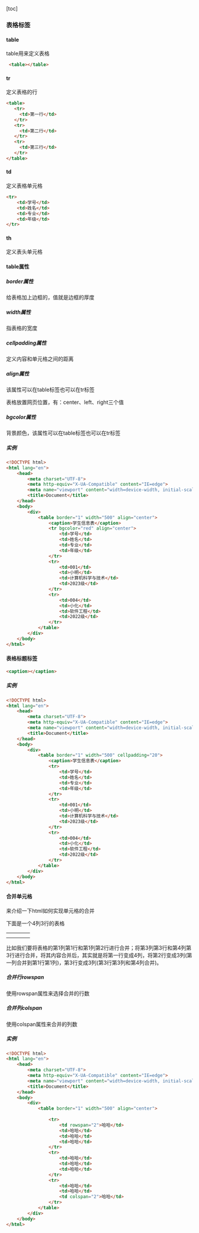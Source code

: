 [toc]



### 表格标签

#### table

table用来定义表格

```html
 <table></table>
```

#### tr

定义表格的行

```html
<table>
   <tr>
     <td>第一行</td>
   </tr>
   <tr>
     <td>第二行</td>
   </tr>
   <tr>
     <td>第三行</td>
   </tr>
</table>
```

#### td

定义表格单元格

```html
<tr>
    <td>学号</td>
    <td>姓名</td>
    <td>专业</td>
    <td>年级</td>
</tr>
```



#### th

定义表头单元格



#### table属性

##### border属性

给表格加上边框的，值就是边框的厚度



##### width属性

指表格的宽度



##### cellpadding属性

定义内容和单元格之间的距离



##### align属性

该属性可以在table标签也可以在tr标签

表格放置网页位置，有：center、left、right三个值



##### bgcolor属性

背景颜色，该属性可以在table标签也可以在tr标签



##### 实例

```html
<!DOCTYPE html>
<html lang="en">
    <head>
        <meta charset="UTF-8">
        <meta http-equiv="X-UA-Compatible" content="IE=edge">
        <meta name="viewport" content="width=device-width, initial-scale=1.0">
        <title>Document</title>
    </head>
    <body>
        <div>
            <table border="1" width="500" align="center">
                <caption>学生信息表</caption>
                <tr bgcolor="red" align="center">
                    <td>学号</td>
                    <td>姓名</td>
                    <td>专业</td>
                    <td>年级</td>
                </tr>
                <tr>
                    <td>001</td>
                    <td>小明</td>
                    <td>计算机科学与技术</td>
                    <td>2023级</td>
                </tr>
                <tr>
                    <td>004</td>
                    <td>小化</td>
                    <td>软件工程</td>
                    <td>2022级</td>
                </tr>
            </table>
        </div>
    </body>
</html>

```



####  表格标题标签

```html
<caption></caption>
```

##### 实例

```html
<!DOCTYPE html>
<html lang="en">
    <head>
        <meta charset="UTF-8">
        <meta http-equiv="X-UA-Compatible" content="IE=edge">
        <meta name="viewport" content="width=device-width, initial-scale=1.0">
        <title>Document</title>
    </head>
    <body>
        <div>
            <table border="1" width="500" cellpadding="20">
                <caption>学生信息表</caption>
                <tr>
                    <td>学号</td>
                    <td>姓名</td>
                    <td>专业</td>
                    <td>年级</td>
                </tr>
                <tr>
                    <td>001</td>
                    <td>小明</td>
                    <td>计算机科学与技术</td>
                    <td>2023级</td>
                </tr>
                <tr>
                    <td>004</td>
                    <td>小化</td>
                    <td>软件工程</td>
                    <td>2022级</td>
                </tr>
            </table>
        </div>
    </body>
</html>
```



#### 合并单元格

来介绍一下html如何实现单元格的合并

下面是一个4列3行的表格

|      |      |      |      |
| ---- | ---- | ---- | ---- |
|      |      |      |      |
|      |      |      |      |

比如我们要将表格的第1列第1行和第1列第2行进行合并；将第3列第3行和第4列第3行进行合并，将其内容合并后，其实就是将第一行变成4列，将第2行变成3列(第一列合并到第1行第1列)，第3行变成3列(第3行第3列和第4列合并)。



##### 合并行rowspan

使用rowspan属性来选择合并的行数

##### 合并列colspan

使用colspan属性来合并的列数

##### 实例

```html
<!DOCTYPE html>
<html lang="en">
    <head>
        <meta charset="UTF-8">
        <meta http-equiv="X-UA-Compatible" content="IE=edge">
        <meta name="viewport" content="width=device-width, initial-scale=1.0">
        <title>Document</title>
    </head>
    <body>
        <div>
            <table border="1" width="500" align="center">
                
                <tr>
                    <td rowspan="2">哈哈</td>
                    <td>哈哈</td>
                    <td>哈哈</td>
                    <td>哈哈</td>
                </tr>
                <tr>
                    <td>哈哈</td>
                    <td>哈哈</td>
                    <td>哈哈</td>
                </tr>
                <tr>
                    <td>哈哈</td>
                    <td>哈哈</td>
                    <td colspan="2">哈哈</td>
                </tr>
            </table>
        </div>
    </body>
</html>
```











